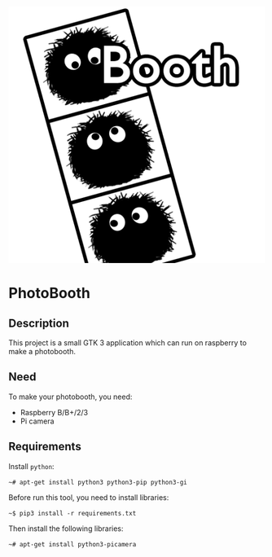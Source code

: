 ![Photobooth icons](photobooth/img/photobooth.png)
# PhotoBooth

## Description

This project is a small GTK 3 application which can run on raspberry
to make a photobooth.

## Need

To make your photobooth, you need:

- Raspberry B/B+/2/3
- Pi camera

## Requirements

Install `python`:
```shell
~# apt-get install python3 python3-pip python3-gi
```

Before run this tool, you need to install libraries:
```shell
~$ pip3 install -r requirements.txt
```

Then install the following libraries:
```shell
~# apt-get install python3-picamera
```